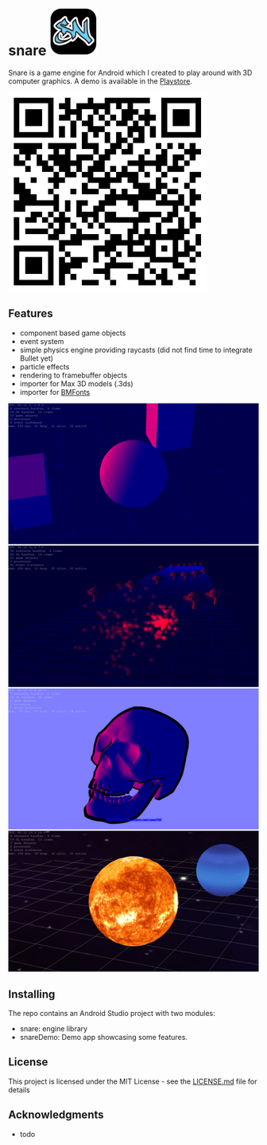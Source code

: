 # snare   ![logo](/doc/sn_96.png)
Snare is a game engine for Android which I created to play around with 3D computer graphics. A demo is available in the [Playstore](https://play.google.com/store/apps/details?id=com.moonymango.snareDemo).

![QR](/doc/qrcode.png)

## Features
* component based game objects
* event system 
* simple physics engine providing raycasts (did not find time to integrate Bullet yet)
* particle effects
* rendering to framebuffer objects
* importer for Max 3D models (.3ds)
* importer for [BMFonts](http://www.angelcode.com/products/bmfont/)

![Screenshot1](/doc/snaredemo_camera.png)
![Screenshot1](/doc/snaredemo_monkey.png)
![Screenshot1](/doc/snaredemo_scene_small.png)
![Screenshot1](/doc/snaredemo_texture.png)

## Installing

The repo contains an Android Studio project with two modules:
* snare: engine library
* snareDemo: Demo app showcasing some features.

## License

This project is licensed under the MIT License - see the [LICENSE.md](LICENSE.md) file for details

## Acknowledgments

* todo
